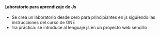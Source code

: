 #### Laboratorio para aprendizaje de Js
- Se crea un laboratorio desde cero para principiantes en js siguiendo las instrucciones del curso de ONE
- 1ra práctica: se introduce al lenguaje js en un proyecto web sencillo 

